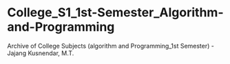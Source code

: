 # College_S1_1st-Semester_Algorithm-and-Programming
Archive of College Subjects (algorithm and Programming_1st Semester) - Jajang Kusnendar, M.T.
